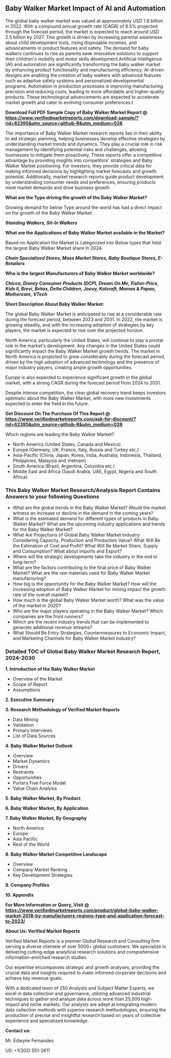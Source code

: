 <h2>Baby Walker Market Impact of AI and Automation</h2>The global baby walker market was valued at approximately USD 1.8 billion in 2022. With a compound annual growth rate (CAGR) of 6.5% projected through the forecast period, the market is expected to reach around USD 2.5 billion by 2027. This growth is driven by increasing parental awareness about child development tools, rising disposable incomes, and advancements in product features and safety. The demand for baby walkers continues to rise as parents seek innovative solutions to support their children's mobility and motor skills development.Artificial Intelligence (AI) and automation are significantly transforming the baby walker market by enhancing product functionality and manufacturing efficiency. AI-driven designs are enabling the creation of baby walkers with advanced features such as adaptive safety systems and personalized developmental programs. Automation in production processes is improving manufacturing precision and reducing costs, leading to more affordable and higher-quality products. These technological advancements are expected to accelerate market growth and cater to evolving consumer preferences.t</p><p id="" class=""><strong>Download Full PDF Sample Copy of Baby Walker Market Report @ <a href="https://www.verifiedmarketreports.com/download-sample/?rid=62395&utm_source=github-R&utm_medium=028" target="_blank">https://www.verifiedmarketreports.com/download-sample/?rid=62395&utm_source=github-R&utm_medium=028</a></strong></p><p>The importance of&nbsp;Baby Walker Market research reports lies in their ability to aid strategic planning, helping businesses develop effective strategies by understanding market trends and dynamics. They play a crucial role in risk management by identifying potential risks and challenges, allowing businesses to mitigate them proactively. These reports offer a competitive advantage by providing insights into competitors' strategies and Baby Walker Market positioning. For investors, they provide critical data for making informed decisions by highlighting market forecasts and growth potential. Additionally, market research reports guide product development by understanding consumer needs and preferences, ensuring products meet market demands and drive business growth.</p><p><strong>What are the&nbsp;Type driving the growth of the Baby Walker Market?</strong></p><p id="" class="">Growing demand for below Type around the world has had a direct impact on the growth of the Baby Walker Market:</p><em><strong>Standing Walkers, Sit-In Walkers</strong></em></p><strong>What are the&nbsp;Applications&nbsp;of Baby Walker Market available in the Market?</strong></p><p id="" class="">Based on Application the Market is categorized into Below types that held the largest Baby Walker Market share In 2024.</p><em><strong>Chain Specialized Stores, Mass Market Stores, Baby Boutique Stores, E-Retailers</strong></em></p><strong>Who is the largest Manufacturers of Baby Walker Market worldwide?</strong></p><p><em><strong>Chicco, Disney Consumer Products (DCP), Dream On Me, Fisher-Price, Kids II, Brevi, Britax, Delta Children, Joovy, Kolcraft, Mamas & Papas, Mothercare, VTech</strong></em></p><p id="" class=""><strong>Short Description About Baby Walker Market:</strong></p><p>The global Baby Walker Market is anticipated to rise at a considerable rate during the forecast period, between 2023 and 2031. In 2022, the market is growing steadily, and with the increasing adoption of strategies by key players, the market is expected to rise over the projected horizon.</p><p>North America, particularly the United States, will continue to play a pivotal role in the market's development. Any changes in the United States could significantly impact the Baby Walker Market growth trends. The market in North America is projected to grow considerably during the forecast period, driven by the high adoption of advanced technology and the presence of major industry players, creating ample growth opportunities.</p><p>Europe is also expected to experience significant growth in the global market, with a strong CAGR during the forecast period from 2024 to 2031.</p><p>Despite intense competition, the clear global recovery trend keeps investors optimistic about the Baby Walker Market, with more new investments expected to enter the field in the future.</p><p id="" class=""><strong>Get Discount On The Purchase Of This Report @ <a href="https://www.verifiedmarketreports.com/ask-for-discount/?rid=62395&utm_source=github-R&utm_medium=028" target="_blank">https://www.verifiedmarketreports.com/ask-for-discount/?rid=62395&utm_source=github-R&utm_medium=028</a></strong></p>Which regions are leading the Baby Walker Market?</p><ul><li>North America (United States, Canada and Mexico)</li><li>Europe (Germany, UK, France, Italy, Russia and Turkey etc.)</li><li>Asia-Pacific (China, Japan, Korea, India, Australia, Indonesia, Thailand, Philippines, Malaysia and Vietnam)</li><li>South America (Brazil, Argentina, Columbia etc.)</li><li>Middle East and Africa (Saudi Arabia, UAE, Egypt, Nigeria and South Africa)</li></ul><h3 id="" class="">This Baby Walker Market Research/Analysis Report Contains Answers to your following Questions</h3><ul><li>What are the global trends in the Baby Walker Market? Would the market witness an increase or decline in the demand in the coming years?</li><li>What is the estimated demand for different types of products in Baby Walker Market? What are the upcoming industry applications and trends for the Baby Walker Market?</li><li>What Are Projections of Global Baby Walker Market Industry Considering Capacity, Production and Production Value? What Will Be the Estimation of Cost and Profit? What Will Be Market Share, Supply and Consumption? What about imports and Export?</li><li>Where will the strategic developments take the industry in the mid to long-term?</li><li>What are the factors contributing to the final price of Baby Walker Market? What are the raw materials used for Baby Walker Market manufacturing?</li><li>How big is the opportunity for the Baby Walker Market? How will the increasing adoption of Baby Walker Market for mining impact the growth rate of the overall market?</li><li>How much is the global Baby Walker Market worth? What was the value of the market In 2020?</li><li>Who are the major players operating in the Baby Walker Market? Which companies are the front runners?</li><li>Which are the recent industry trends that can be implemented to generate additional revenue streams?</li><li>What Should Be Entry Strategies, Countermeasures to Economic Impact, and Marketing Channels for Baby Walker Market Industry?</li></ul><h3 id="" class="">Detailed TOC of Global Baby Walker Market Research Report, 2024-2030</h3><p id="" class=""><strong>1. Introduction of the Baby Walker Market</strong></p><ul><li>Overview of the Market</li><li>Scope of Report</li><li>Assumptions</li></ul><p id="" class=""><strong>2. Executive Summary</strong></p><p id="" class=""><strong>3. Research Methodology of Verified Market Reports</strong></p><ul><li>Data Mining</li><li>Validation</li><li>Primary Interviews</li><li>List of Data Sources</li></ul><p id="" class=""><strong>4. Baby Walker Market Outlook</strong></p><ul><li>Overview</li><li>Market Dynamics</li><li>Drivers</li><li>Restraints</li><li>Opportunities</li><li>Porters Five Force Model</li><li>Value Chain Analysis</li></ul><p id="" class=""><strong>5. Baby Walker Market, By Product</strong></p><p id="" class=""><strong>6. Baby Walker Market, By Application</strong></p><p id="" class=""><strong>7. Baby Walker Market, By Geography</strong></p><ul><li>North America</li><li>Europe</li><li>Asia Pacific</li><li>Rest of the World</li></ul><p id="" class=""><strong>8. Baby Walker Market Competitive Landscape</strong></p><ul><li>Overview</li><li>Company Market Ranking</li><li>Key Development Strategies</li></ul><p id="" class=""><strong>9. Company Profiles</strong></p><p id="" class=""><strong>10. Appendix</strong></p><p id="" class=""><strong>For More Information or Query, Visit @ <a href="https://www.verifiedmarketreports.com/product/global-baby-walker-market-2018-by-manufacturers-regions-type-and-application-forecast-to-2023/" target="_blank">https://www.verifiedmarketreports.com/product/global-baby-walker-market-2018-by-manufacturers-regions-type-and-application-forecast-to-2023/</a></strong></p><p id="" class=""><strong>About Us: Verified Market Reports</strong></p><p id="" class="">Verified Market Reports is a premier Global Research and Consulting firm serving a diverse clientele of over 5000+ global customers. We specialize in delivering cutting-edge analytical research solutions and comprehensive information-enriched research studies.</p><p id="" class="">Our expertise encompasses strategic and growth analyses, providing the crucial data and insights required to make informed corporate decisions and achieve key revenue goals.</p><p id="" class="">With a dedicated team of 250 Analysts and Subject Matter Experts, we excel in data collection and governance, utilizing advanced industrial techniques to gather and analyze data across more than 25,000 high-impact and niche markets. Our analysts are adept at integrating modern data collection methods with superior research methodologies, ensuring the production of precise and insightful research based on years of collective experience and specialized knowledge.</p><p id="" class=""><strong>Contact us:</strong></p><p id="" class="">Mr. Edwyne Fernandes</p><p id="" class="">US: +1(302) 551-2611</p>